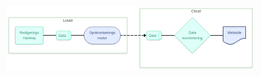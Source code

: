 <svg aria-roledescription="flowchart-v2" role="graphics-document document" viewBox="0 0 950.0791015625 243.046875" style="max-width: 3840px; background-color: white; max-height: 3840px;" class="flowchart" xmlns:xlink="http://www.w3.org/1999/xlink" xmlns="http://www.w3.org/2000/svg" width="100%" id="my-svg">
<style>#my-svg{font-family:arial,sans-serif;font-size:14px;fill:#333;}@keyframes edge-animation-frame{from{stroke-dashoffset:0;}}@keyframes dash{to{stroke-dashoffset:0;}}#my-svg .edge-animation-slow{stroke-dasharray:9,5!important;stroke-dashoffset:900;animation:dash 50s linear infinite;stroke-linecap:round;}#my-svg .edge-animation-fast{stroke-dasharray:9,5!important;stroke-dashoffset:900;animation:dash 20s linear infinite;stroke-linecap:round;}#my-svg .error-icon{fill:#ffffff;}#my-svg .error-text{fill:#000000;stroke:#000000;}#my-svg .edge-thickness-normal{stroke-width:2px;}#my-svg .edge-thickness-thick{stroke-width:3.5px;}#my-svg .edge-pattern-solid{stroke-dasharray:0;}#my-svg .edge-thickness-invisible{stroke-width:0;fill:none;}#my-svg .edge-pattern-dashed{stroke-dasharray:3;}#my-svg .edge-pattern-dotted{stroke-dasharray:2;}#my-svg .marker{fill:#000000;stroke:#000000;}#my-svg .marker.cross{stroke:#000000;}#my-svg svg{font-family:arial,sans-serif;font-size:14px;}#my-svg p{margin:0;}#my-svg .label{font-family:arial,sans-serif;color:#333;}#my-svg .cluster-label text{fill:#000000;}#my-svg .cluster-label span{color:#000000;}#my-svg .cluster-label span p{background-color:transparent;}#my-svg .label text,#my-svg span{fill:#333;color:#333;}#my-svg .node rect,#my-svg .node circle,#my-svg .node ellipse,#my-svg .node polygon,#my-svg .node path{fill:#ffffff;stroke:#000000;stroke-width:2px;}#my-svg .rough-node .label text,#my-svg .node .label text,#my-svg .image-shape .label,#my-svg .icon-shape .label{text-anchor:middle;}#my-svg .node .katex path{fill:#000;stroke:#000;stroke-width:1px;}#my-svg .rough-node .label,#my-svg .node .label,#my-svg .image-shape .label,#my-svg .icon-shape .label{text-align:center;}#my-svg .node.clickable{cursor:pointer;}#my-svg .root .anchor path{fill:#000000!important;stroke-width:0;stroke:#000000;}#my-svg .arrowheadPath{fill:#000000;}#my-svg .edgePath .path{stroke:#000000;stroke-width:2px;}#my-svg .flowchart-link{stroke:#000000;fill:none;}#my-svg .edgeLabel{background-color:hsl(-120, 0%, 80%);text-align:center;}#my-svg .edgeLabel p{background-color:hsl(-120, 0%, 80%);}#my-svg .edgeLabel rect{opacity:0.5;background-color:hsl(-120, 0%, 80%);fill:hsl(-120, 0%, 80%);}#my-svg .labelBkg{background-color:rgba(204, 204, 204, 0.5);}#my-svg .cluster rect{fill:#ffffff;stroke:hsl(0, 0%, 90%);stroke-width:2px;}#my-svg .cluster text{fill:#000000;}#my-svg .cluster span{color:#000000;}#my-svg div.mermaidTooltip{position:absolute;text-align:center;max-width:200px;padding:2px;font-family:arial,sans-serif;font-size:12px;background:#ffffff;border:1px solid hsl(0, 0%, 90%);border-radius:2px;pointer-events:none;z-index:100;}#my-svg .flowchartTitleText{text-anchor:middle;font-size:18px;fill:#333;}#my-svg rect.text{fill:none;stroke-width:0;}#my-svg .icon-shape,#my-svg .image-shape{background-color:hsl(-120, 0%, 80%);text-align:center;}#my-svg .icon-shape p,#my-svg .image-shape p{background-color:hsl(-120, 0%, 80%);padding:2px;}#my-svg .icon-shape rect,#my-svg .image-shape rect{opacity:0.5;background-color:hsl(-120, 0%, 80%);fill:hsl(-120, 0%, 80%);}#my-svg .node .neo-node{stroke:#000000;}#my-svg [data-look="neo"].node rect,#my-svg [data-look="neo"].cluster rect,#my-svg [data-look="neo"].node polygon{stroke:url(#my-svg-gradient);filter:drop-shadow( 0px 1px 2px rgba(0, 0, 0, 0.25));}#my-svg [data-look="neo"].node path{stroke:url(#my-svg-gradient);}#my-svg [data-look="neo"].node .outer-path{filter:drop-shadow( 0px 1px 2px rgba(0, 0, 0, 0.25));}#my-svg [data-look="neo"].node .neo-line path{stroke:hsl(0, 0%, 70%);filter:none;}#my-svg [data-look="neo"].node circle{stroke:url(#my-svg-gradient);filter:drop-shadow( 0px 1px 2px rgba(0, 0, 0, 0.25));}#my-svg [data-look="neo"].node circle .state-start{fill:#000000;}#my-svg [data-look="neo"].statediagram-cluster rect{fill:#ffffff;stroke:url(#my-svg-gradient);stroke-width:1px;}#my-svg [data-look="neo"].icon-shape .icon{fill:url(#my-svg-gradient);filter:drop-shadow( 0px 1px 2px rgba(0, 0, 0, 0.25));}#my-svg [data-look="neo"].icon-shape .icon-neo path{stroke:url(#my-svg-gradient);filter:drop-shadow( 0px 1px 2px rgba(0, 0, 0, 0.25));}#my-svg :root{--mermaid-font-family:"trebuchet ms",verdana,arial,sans-serif;}#my-svg .Peach&gt;*{stroke-width:1px!important;stroke-dasharray:none!important;stroke:#FBB35A!important;fill:#FFEFDB!important;color:#8F632D!important;}#my-svg .Peach span{stroke-width:1px!important;stroke-dasharray:none!important;stroke:#FBB35A!important;fill:#FFEFDB!important;color:#8F632D!important;}#my-svg .Peach tspan{fill:#8F632D!important;}#my-svg .Aqua&gt;*{stroke-width:1px!important;stroke-dasharray:none!important;stroke:#46EDC8!important;fill:#DEFFF8!important;color:#378E7A!important;}#my-svg .Aqua span{stroke-width:1px!important;stroke-dasharray:none!important;stroke:#46EDC8!important;fill:#DEFFF8!important;color:#378E7A!important;}#my-svg .Aqua tspan{fill:#378E7A!important;}#my-svg .Sky&gt;*{stroke-width:1px!important;stroke-dasharray:none!important;stroke:#374D7C!important;fill:#E2EBFF!important;color:#374D7C!important;}#my-svg .Sky span{stroke-width:1px!important;stroke-dasharray:none!important;stroke:#374D7C!important;fill:#E2EBFF!important;color:#374D7C!important;}#my-svg .Sky tspan{fill:#374D7C!important;}</style><g><marker orient="auto" markerHeight="14" markerWidth="10.5" markerUnits="userSpaceOnUse" refY="7" refX="7.75" viewBox="0 0 11.5 14" class="marker flowchart-v2" id="my-svg_flowchart-v2-pointEnd"><path style="stroke-width: 0; stroke-dasharray: 1, 0;" class="arrowMarkerPath" d="M 0 0 L 11.5 7 L 0 14 z"/></marker><marker orient="auto" markerHeight="14" markerWidth="11.5" markerUnits="userSpaceOnUse" refY="7" refX="4" viewBox="0 0 11.5 14" class="marker flowchart-v2" id="my-svg_flowchart-v2-pointStart"><polygon style="stroke-width: 0; stroke-dasharray: 1, 0;" class="arrowMarkerPath" points="0,7 11.5,14 11.5,0"/></marker><marker orient="auto" markerHeight="14" markerWidth="10.5" markerUnits="userSpaceOnUse" refY="7" refX="11.5" viewBox="0 0 11.5 14" class="marker flowchart-v2" id="my-svg_flowchart-v2-pointEnd-margin"><path style="stroke-width: 0; stroke-dasharray: 1, 0;" class="arrowMarkerPath" d="M 0 0 L 11.5 7 L 0 14 z"/></marker><marker orient="auto" markerHeight="14" markerWidth="11.5" markerUnits="userSpaceOnUse" refY="7" refX="1" viewBox="0 0 11.5 14" class="marker flowchart-v2" id="my-svg_flowchart-v2-pointStart-margin"><polygon style="stroke-width: 0; stroke-dasharray: 1, 0;" class="arrowMarkerPath" points="0,7 11.5,14 11.5,0"/></marker><marker orient="auto" markerHeight="14" markerWidth="14" markerUnits="userSpaceOnUse" refX="10.75" refY="5" viewBox="0 0 10 10" class="marker flowchart-v2" id="my-svg_flowchart-v2-circleEnd"><circle style="stroke-width: 0; stroke-dasharray: 1, 0;" class="arrowMarkerPath" r="5" cy="5" cx="5"/></marker><marker orient="auto" markerHeight="14" markerWidth="14" markerUnits="userSpaceOnUse" refY="5" refX="0" viewBox="0 0 10 10" class="marker flowchart-v2" id="my-svg_flowchart-v2-circleStart"><circle style="stroke-width: 0; stroke-dasharray: 1, 0;" class="arrowMarkerPath" r="5" cy="5" cx="5"/></marker><marker orient="auto" markerHeight="14" markerWidth="14" markerUnits="userSpaceOnUse" refX="12.25" refY="5" viewBox="0 0 10 10" class="marker flowchart-v2" id="my-svg_flowchart-v2-circleEnd-margin"><circle style="stroke-width: 0; stroke-dasharray: 1, 0;" class="arrowMarkerPath" r="5" cy="5" cx="5"/></marker><marker orient="auto" markerHeight="14" markerWidth="14" markerUnits="userSpaceOnUse" refY="5" refX="-2" viewBox="0 0 10 10" class="marker flowchart-v2" id="my-svg_flowchart-v2-circleStart-margin"><circle style="stroke-width: 0; stroke-dasharray: 1, 0;" class="arrowMarkerPath" r="5" cy="5" cx="5"/></marker><marker orient="auto" markerHeight="12" markerWidth="12" markerUnits="userSpaceOnUse" refY="7.5" refX="17.7" viewBox="0 0 15 15" class="marker cross flowchart-v2" id="my-svg_flowchart-v2-crossEnd"><path style="stroke-width: 2.5;" class="arrowMarkerPath" d="M 1,1 L 14,14 M 1,14 L 14,1"/></marker><marker orient="auto" markerHeight="12" markerWidth="12" markerUnits="userSpaceOnUse" refY="7.5" refX="-3.5" viewBox="0 0 15 15" class="marker cross flowchart-v2" id="my-svg_flowchart-v2-crossStart"><path style="stroke-width: 2.5; stroke-dasharray: 1, 0;" class="arrowMarkerPath" d="M 1,1 L 14,14 M 1,14 L 14,1"/></marker><marker orient="auto" markerHeight="12" markerWidth="12" markerUnits="userSpaceOnUse" refY="7.5" refX="17.7" viewBox="0 0 15 15" class="marker cross flowchart-v2" id="my-svg_flowchart-v2-crossEnd-margin"><path style="stroke-width: 2.5;" class="arrowMarkerPath" d="M 1,1 L 14,14 M 1,14 L 14,1"/></marker><marker orient="auto" markerHeight="12" markerWidth="12" markerUnits="userSpaceOnUse" refY="7.5" refX="-3.5" viewBox="0 0 15 15" class="marker cross flowchart-v2" id="my-svg_flowchart-v2-crossStart-margin"><path style="stroke-width: 2.5; stroke-dasharray: 1, 0;" class="arrowMarkerPath" d="M 1,1 L 14,14 M 1,14 L 14,1"/></marker><g class="root"><g class="clusters"><g data-look="neo" data-et="cluster" data-id="s2" id="s2" class="cluster"><rect height="227.046875" width="430.50830841064453" y="8" x="511.57080841064453" style="stroke:#C8E6C9 !important"/><g transform="translate(708.5280876159668, 8)" class="cluster-label"><foreignObject height="21" width="36.59375"><div style="display: table-cell; white-space: normal; line-height: 1.5; max-width: 200px; text-align: center;" xmlns="http://www.w3.org/1999/xhtml"><span style="color:#424242 !important" class="nodeLabel"><p>Cloud</p></span></div></foreignObject></g></g><g data-look="neo" data-et="cluster" data-id="s1" id="s1" class="cluster"><rect height="136" width="453.57080841064453" y="43.5234375" x="8" style="stroke:#C8E6C9 !important"/><g transform="translate(216.10571670532227, 43.5234375)" class="cluster-label"><foreignObject height="21" width="37.359375"><div style="display: table-cell; white-space: normal; line-height: 1.5; max-width: 200px; text-align: center;" xmlns="http://www.w3.org/1999/xhtml"><span style="color:#424242 !important" class="nodeLabel"><p>Lokalt</p></span></div></foreignObject></g></g></g><g class="edgePaths"><path data-points="W3sieCI6MTM5LjcxODc1LCJ5IjoxMTEuNTIzNDM3NX0seyJ4IjoxNjQuNzE4NzUsInkiOjExMS41MjM0Mzc1fSx7IngiOjE4OS43MTg3NSwieSI6MTExLjUyMzQzNzV9XQ==" data-id="L_n1_n2_0" data-et="edge" data-edge="true" style="stroke-dasharray: 0 0 50 0; stroke-dashoffset: 0;;" class="edge-thickness-normal edge-pattern-solid edge-thickness-normal edge-pattern-solid flowchart-link" id="L_n1_n2_0" d="M139.71875,111.5234375L164.71875,111.5234375L189.71875,111.5234375"/><path data-points="W3sieCI6NzgxLjM2MDM2NjgyMTI4OTEsInkiOjExMi4wMjM0Mzc1fSx7IngiOjgwNS44NjAzNjY4MjEyODkxLCJ5IjoxMTEuNTIzNDM3NX0seyJ4Ijo4MzEuMzYwMzY2ODIxMjg5MSwieSI6MTEyLjAyMzQzNzV9XQ==" data-id="L_n7_n6_0" data-et="edge" data-edge="true" style="stroke-dasharray: 0 0 50.00674057006836 0; stroke-dashoffset: 0;;" class="edge-thickness-normal edge-pattern-solid edge-thickness-normal edge-pattern-solid flowchart-link" id="L_n7_n6_0" d="M781.3603668212891,112.0234375L793.6103668212891,111.7734375Q805.8603668212891,111.5234375 818.1105629012269,111.76363742313603L831.3603668212891,112.0234375"/><path data-points="W3sieCI6NTkzLjgxMzQ5MTgyMTI4OTEsInkiOjExMS41MjM0Mzc1fSx7IngiOjYxOC44MTM0OTE4MjEyODkxLCJ5IjoxMTEuNTIzNDM3NX0seyJ4Ijo2NDQuMzEzNDkxODIxMjg5MSwieSI6MTEyLjAyMzQzNzV9XQ==" data-id="L_n4_n7_0" data-et="edge" data-edge="true" style="stroke-dasharray: 0 0 50.50410842895508 0; stroke-dashoffset: 0;;" class="edge-thickness-normal edge-pattern-solid edge-thickness-normal edge-pattern-solid flowchart-link" id="L_n4_n7_0" d="M593.8134918212891,111.5234375L606.3134918212891,111.5234375Q618.8134918212891,111.5234375 631.3110895919981,111.76848843668057L644.3134918212891,112.0234375"/><path data-points="W3sieCI6MjQ2Ljk2MTQzMzQxMDY0NDUzLCJ5IjoxMTEuNTIzNDM3NX0seyJ4IjoyNzEuOTYxNDMzNDEwNjQ0NTMsInkiOjExMS41MjM0Mzc1fSx7IngiOjI5Ni45NjE0MzM0MTA2NDQ1MywieSI6MTExLjUyMzQzNzV9XQ==" data-id="L_n2_n8_0" data-et="edge" data-edge="true" style="stroke-dasharray: 0 0 50 0; stroke-dashoffset: 0;;" class="edge-thickness-normal edge-pattern-solid edge-thickness-normal edge-pattern-solid flowchart-link" id="L_n2_n8_0" d="M246.96143341064453,111.5234375L271.96143341064453,111.5234375L296.96143341064453,111.5234375"/><path marker-end="url(#my-svg_flowchart-v2-pointEnd)" data-points="W3sieCI6NDM2LjU3MDgwODQxMDY0NDUzLCJ5IjoxMTEuNTIzNDM3NX0seyJ4Ijo0NjEuNTcwODA4NDEwNjQ0NTMsInkiOjExMS41MjM0Mzc1fSx7IngiOjQ4Ni41NzA4MDg0MTA2NDQ1MywieSI6MTExLjUyMzQzNzV9LHsieCI6NTExLjU3MDgwODQxMDY0NDUzLCJ5IjoxMTEuNTIzNDM3NX0seyJ4Ijo1MzYuNTcwODA4NDEwNjQ0NSwieSI6MTExLjUyMzQzNzV9XQ==" data-id="L_n8_n4_0" data-et="edge" data-edge="true" style=";" class="edge-thickness-normal edge-pattern-solid edge-thickness-normal edge-pattern-solid flowchart-link edge-animation-slow" id="L_n8_n4_0" d="M436.57080841064453,111.5234375L461.57080841064453,111.5234375L486.57080841064453,111.5234375L511.57080841064453,111.5234375L532.5708084106445,111.5234375"/><path marker-end="url(#my-svg_flowchart-v2-pointEnd-margin)" data-points="W3sieCI6NjgzLjU1OTg2NjE3NDgzNTQsInkiOjE1MS4yNjk4MTE4NTM1NDYzNH0seyJ4Ijo2NDMuODEzNDkxODIxMjg5MSwieSI6MjAzLjM4MDIwODMzMzMzMzM0fSx7IngiOjY0My44MTM0OTE4MjEyODkxLCJ5IjoyMDkuMjEzNTQxNjY2NjY2NjZ9LHsieCI6NzEyLjMzNjkyOTMyMTI4OTEsInkiOjIxNS4wNDY4NzV9LHsieCI6NzgwLjg2MDM2NjgyMTI4OTEsInkiOjIwOS4yMTM1NDE2NjY2NjY2Nn0seyJ4Ijo3ODAuODYwMzY2ODIxMjg5MSwieSI6MjAzLjM4MDIwODMzMzMzMzM0fSx7IngiOjc0Mi4xMTM5OTI0Njc3NDMsInkiOjE1MS4yNjk4MTE4NTM1NDYxN31d" data-id="L_s2_n7_0" data-et="edge" data-edge="true" style="stroke-dasharray: 0 0 -9 9; stroke-dashoffset: 0;;" class="edge-thickness-normal edge-pattern-solid edge-thickness-normal edge-pattern-solid flowchart-link" id="L_s2_n7_0" d=""/></g><g class="edgeLabels"><g class="edgeLabel"><g transform="translate(0, 0)" data-id="L_n1_n2_0" class="label"><foreignObject height="0" width="0"><div style="display: table-cell; white-space: normal; line-height: 1.5; max-width: 200px; text-align: center;" class="labelBkg" xmlns="http://www.w3.org/1999/xhtml"><span class="edgeLabel"></span></div></foreignObject></g></g><g class="edgeLabel"><g transform="translate(0, 0)" data-id="L_n7_n6_0" class="label"><foreignObject height="0" width="0"><div style="display: table-cell; white-space: normal; line-height: 1.5; max-width: 200px; text-align: center;" class="labelBkg" xmlns="http://www.w3.org/1999/xhtml"><span class="edgeLabel"></span></div></foreignObject></g></g><g class="edgeLabel"><g transform="translate(0, 0)" data-id="L_n4_n7_0" class="label"><foreignObject height="0" width="0"><div style="display: table-cell; white-space: normal; line-height: 1.5; max-width: 200px; text-align: center;" class="labelBkg" xmlns="http://www.w3.org/1999/xhtml"><span class="edgeLabel"></span></div></foreignObject></g></g><g class="edgeLabel"><g transform="translate(0, 0)" data-id="L_n2_n8_0" class="label"><foreignObject height="0" width="0"><div style="display: table-cell; white-space: normal; line-height: 1.5; max-width: 200px; text-align: center;" class="labelBkg" xmlns="http://www.w3.org/1999/xhtml"><span class="edgeLabel"></span></div></foreignObject></g></g><g class="edgeLabel"><g transform="translate(0, 0)" data-id="L_n8_n4_0" class="label"><foreignObject height="0" width="0"><div style="display: table-cell; white-space: normal; line-height: 1.5; max-width: 200px; text-align: center;" class="labelBkg" xmlns="http://www.w3.org/1999/xhtml"><span class="edgeLabel"></span></div></foreignObject></g></g><g class="edgeLabel"><g transform="translate(0, 0)" data-id="L_s2_n7_0" class="label"><foreignObject height="0" width="0"><div style="display: table-cell; white-space: normal; line-height: 1.5; max-width: 200px; text-align: center;" class="labelBkg" xmlns="http://www.w3.org/1999/xhtml"><span class="edgeLabel"></span></div></foreignObject></g></g></g><g class="nodes"><g transform="translate(86.359375, 111.5234375)" data-look="neo" data-et="node" data-node="true" data-id="n1" id="flowchart-n1-0" class="node default Aqua"><rect stroke="url(#gradient)" height="66" width="106.71875" y="-33" x="-53.359375" ry="3" data-id="n1" rx="3" style="stroke-width:1px !important;stroke-dasharray:none !important;stroke:#46EDC8 !important;fill:#DEFFF8 !important" class="basic label-container"/><g transform="translate(-37.359375, -21)" style="color:#378E7A !important" class="label"><rect/><foreignObject height="42" width="74.71875"><div xmlns="http://www.w3.org/1999/xhtml" style="color: rgb(55, 142, 122) !important; display: table-cell; white-space: normal; line-height: 1.5; max-width: 200px; text-align: center;"><span class="nodeLabel" style="color:#378E7A !important"><p>Redigerings<br />Værktøj</p></span></div></foreignObject></g></g><g transform="translate(218.34009170532227, 111.5234375)" data-look="neo" data-et="node" data-node="true" data-id="n2" id="flowchart-n2-1" class="node default Aqua"><path transform="translate(-23.399821993670887, 16.5 )" style="stroke-width:1px !important;stroke-dasharray:none !important;stroke:#46EDC8 !important;fill:#DEFFF8 !important" class="basic label-container outer-path" d="M0,0&#10;    a5.221518987341772,16.5 0,0,1 0,-33&#10;    l46.799643987341774,0&#10;    a5.221518987341772,16.5 0,0,1 0,33&#10;    M46.799643987341774,-33&#10;    a5.221518987341772,16.5 0,0,0 0,33&#10;    l-46.799643987341774,0"/><g transform="translate(-20.01058148734177, -10.5)" style="color:#378E7A !important" class="label"><rect/><foreignObject height="21" width="29.578125"><div xmlns="http://www.w3.org/1999/xhtml" style="color: rgb(55, 142, 122) !important; display: table-cell; white-space: normal; line-height: 1.5; max-width: 200px; text-align: center;"><span class="nodeLabel" style="color:#378E7A !important"><p>Data</p></span></div></foreignObject></g></g><g transform="translate(366.76612091064453, 111.5234375)" data-look="neo" data-et="node" data-node="true" data-id="n8" id="flowchart-n8-2" class="node default Sky"><rect height="66" width="139.609375" y="-33" x="-69.8046875" ry="33" rx="33" style="stroke-width:1px !important;stroke-dasharray:none !important;stroke:#374D7C !important;fill:#E2EBFF !important" class="basic label-container"/><g transform="translate(-49.8046875, -21)" style="color:#374D7C !important" class="label"><rect/><foreignObject height="42" width="99.609375"><div xmlns="http://www.w3.org/1999/xhtml" style="color: rgb(55, 77, 124) !important; display: table-cell; white-space: normal; line-height: 1.5; max-width: 200px; text-align: center;"><span class="nodeLabel" style="color:#374D7C !important"><p>Synkroniserings<br />motor</p></span></div></foreignObject></g></g><g transform="translate(565.1921501159668, 111.5234375)" data-look="neo" data-et="node" data-node="true" data-id="n4" id="flowchart-n4-3" class="node default Aqua"><path transform="translate(-23.399821993670887, 16.5 )" style="stroke-width:1px !important;stroke-dasharray:none !important;stroke:#46EDC8 !important;fill:#DEFFF8 !important" class="basic label-container outer-path" d="M0,0&#10;    a5.221518987341772,16.5 0,0,1 0,-33&#10;    l46.799643987341774,0&#10;    a5.221518987341772,16.5 0,0,1 0,33&#10;    M46.799643987341774,-33&#10;    a5.221518987341772,16.5 0,0,0 0,33&#10;    l-46.799643987341774,0"/><g transform="translate(-20.01058148734177, -10.5)" style="color:#378E7A !important" class="label"><rect/><foreignObject height="21" width="29.578125"><div xmlns="http://www.w3.org/1999/xhtml" style="color: rgb(55, 142, 122) !important; display: table-cell; white-space: normal; line-height: 1.5; max-width: 200px; text-align: center;"><span class="nodeLabel" style="color:#378E7A !important"><p>Data <br /></p></span></div></foreignObject></g></g><g transform="translate(712.3369293212891, 111.5234375)" data-look="neo" data-et="node" data-node="true" data-id="n7" id="flowchart-n7-4" class="node default Aqua"><polygon style="stroke-width:1px !important;stroke-dasharray:none !important;stroke:#46EDC8 !important;fill:#DEFFF8 !important" transform="translate(-68.5234375,68.5234375)" class="label-container" points="68.5234375,0 137.046875,-68.5234375 68.5234375,-137.046875 0,-68.5234375"/><g transform="translate(-38.5234375, -21)" style="color:#378E7A !important" class="label"><rect/><foreignObject height="42" width="77.046875"><div xmlns="http://www.w3.org/1999/xhtml" style="color: rgb(55, 142, 122) !important; display: table-cell; white-space: normal; line-height: 1.5; max-width: 200px; text-align: center;"><span class="nodeLabel" style="color:#378E7A !important"><p>Data<br />konvertering</p></span></div></foreignObject></g></g><g transform="translate(873.9697418212891, 111.5234375)" data-look="neo" data-et="node" data-node="true" data-id="n6" id="flowchart-n6-5" class="node default Sky"><g transform="translate(0,-5.625)" class="basic label-container outer-path"><path style="stroke-width:1px !important;stroke-dasharray:none !important;stroke:#374D7C !important;fill:#E2EBFF !important" fill="#E2EBFF" stroke-width="0" stroke="none" d="M-43.109375 28.125 C-43.109375 28.125, -43.109375 28.125, -43.109375 28.125 C-42.550001846562694 28.491260848340918, -41.99062869312539 28.85752169668184, -41.385 29.254069292076167 C-41.01969031293443 29.49084780208657, -40.65438062586885 29.727626312096977, -39.660625 30.371737280787077 C-38.99225715225707 30.796151789287563, -38.32388930451414 31.220566297788046, -37.93625 31.46671779274164 C-37.54966155863754 31.70463678099883, -37.163073117275076 31.94255576925602, -36.211875 32.52795375191853 C-35.6523771864172 32.857860782077886, -35.0928793728344 33.18776781223724, -34.4875 33.5447288336443 C-33.92726973806913 33.85728715501967, -33.36703947613826 34.16984547639504, -32.763125 34.50677567767601 C-32.35041194362751 34.72160878813376, -31.937698887255028 34.936441898591504, -31.03875 35.40437956765625 C-30.478676663246784 35.67204451031772, -29.918603326493567 35.93970945297918, -29.314375 36.22847652998895 C-28.730989135698028 36.47959873492936, -28.147603271396058 36.73072093986977, -27.59 36.970744861536964 C-27.16570840391131 37.13140526275889, -26.741416807822617 37.292065663980814, -25.865624999999998 37.62368916189767 C-25.41308763053357 37.7698728341603, -24.960550261067144 37.916056506422926, -24.14125 38.18071602170172 C-23.523390016937682 38.34392048445591, -22.90553003387537 38.50712494721009, -22.416875 38.63620060263688 C-22.063311517927108 38.70782937764824, -21.70974803585422 38.77945815265959, -20.6925 38.98554343687433 C-20.183869309673458 39.05623876992722, -19.675238619346917 39.126934102980115, -18.968124999999997 39.225216872338514 C-18.56040290051456 39.25538359591183, -18.152680801029124 39.28555031948515, -17.243750000000002 39.35280069481806 C-16.64551809042481 39.35772909273974, -16.04728618084962 39.36265749066142, -15.519375 39.36700656720663 C-14.87211618660102 39.32972763954728, -14.224857373202038 39.29244871188793, -13.794999999999998 39.267691039087325 C-13.206967283800621 39.19545306987669, -12.618934567601244 39.12321510066605, -12.070625 39.055856995290085 C-11.399208897077617 38.9303974461877, -10.727792794155235 38.80493789708531, -10.346249999999998 38.73364352879472 C-9.769713654008367 38.59009607133403, -9.193177308016738 38.44654861387334, -8.621874999999996 38.30430434024272 C-8.17648699760834 38.166860874441525, -7.7310989952166835 38.02941740864033, -6.897500000000001 37.77217488217859 C-6.524073811798456 37.635841963877986, -6.15064762359691 37.49950904557738, -5.173124999999999 37.14262857979736 C-4.825922430339581 36.99753470043971, -4.4787198606791625 36.852440821082055, -3.448749999999997 36.42202257027946 C-3.0926023675493113 36.25588628329212, -2.7364547350986257 36.08974999630479, -1.724375000000002 35.61763350863533 C-1.2769241605158523 35.389273174067206, -0.8294733210317025 35.160912839499076, 0 34.737584088290326 C0.39604306412652196 34.52012401737528, 0.7920861282530439 34.302663946460235, 1.724375000000002 33.79076101840231 C2.183116584358337 33.52365383895782, 2.641858168716672 33.25654665951333, 3.448750000000004 32.786725286174445 C3.823819901304491 32.55809775308057, 4.198889802608978 32.32947021998669, 5.173125000000006 31.735615610331102 C5.801481294003787 31.339309022906793, 6.429837588007569 30.943002435482484, 6.897499999999994 30.648046060680542 C7.396749169452065 30.32579139930195, 7.895998338904136 30.003536737923355, 8.621874999999996 29.534998877598426 C9.265213121076004 29.114425852993886, 9.908551242152011 28.69385282838935, 10.346249999999998 28.40771357373755 C11.015552704818482 27.969058495926905, 11.684855409636967 27.530403418116258, 12.070625 27.277573437810755 C12.427894938413193 27.045194844869528, 12.785164876826386 26.812816251928297, 13.795000000000002 26.155990586528144 C14.393382408406298 25.773685220105683, 14.991764816812594 25.39137985368322, 15.519375000000004 25.054290725430093 C16.1241299295104 24.678788743206635, 16.728884859020795 24.303286760983173, 17.24375 23.983598782297374 C17.801009278629504 23.65110231955772, 18.35826855725901 23.318605856818067, 18.968125 22.95472656800826 C19.493427927473313 22.65720200597911, 20.01873085494663 22.359677443949955, 20.692500000000003 21.978063599239473 C21.21903808161655 21.69879301803522, 21.745576163233096 21.419522436830974, 22.416875000000005 21.06347218547962 C22.929006937519226 20.813020372010097, 23.441138875038444 20.562568558540576, 24.14125 20.22018783976295 C24.77131015995468 19.941230607691843, 25.40137031990936 19.66227337562074, 25.86562500000001 19.456726018772372 C26.286023404802897 19.29193596713215, 26.706421809605786 19.127145915491933, 27.58999999999999 18.78079613404711 C28.053450023448413 18.624490367037048, 28.516900046896836 18.468184600026984, 29.314375 18.199223702606773 C29.922855813819528 18.029372282844534, 30.53133662763906 17.85952086308229, 31.038749999999993 17.717881423112352 C31.577442674928403 17.600340891802592, 32.11613534985681 17.482800360492835, 32.763125 17.34162987355452 C33.355885516806474 17.24972335213714, 33.948646033612945 17.157816830719753, 34.4875 17.07426842930225 C34.96218860274783 17.03138740229228, 35.43687720549567 16.988506375282313, 36.211875000000006 16.91849689713931 C36.85953106857313 16.902493564256257, 37.50718713714625 16.886490231373205, 37.93625 16.87588825270707 C38.487659437361984 16.898587216320287, 39.03906887472397 16.921286179933503, 39.660624999999996 16.946872756649906 C40.091595584269605 16.992824837450964, 40.52256616853921 17.038776918252022, 41.385000000000005 17.130733609857824 C41.76693159523448 17.196046671702742, 42.14886319046895 17.26135973354766, 43.109375 17.42561419167952 C43.109375 0.7678044384222744, 43.109375 -15.890005314834973, 43.109375 -28.125 C23.013301302596116 -28.125, 2.917227605192231 -28.125, -43.109375 -28.125 C-43.109375 -15.910466002919913, -43.109375 -3.6959320058398255, -43.109375 28.125"/><path style="stroke-width:1px !important;stroke-dasharray:none !important;stroke:#374D7C !important;fill:#E2EBFF !important" fill="none" stroke-width="1" stroke="#374D7C" d="M-43.109375 28.125 C-43.109375 28.125, -43.109375 28.125, -43.109375 28.125 M-43.109375 28.125 C-43.109375 28.125, -43.109375 28.125, -43.109375 28.125 M-43.109375 28.125 C-42.71774614500376 28.381426887461952, -42.32611729000752 28.637853774923904, -41.385 29.254069292076167 M-43.109375 28.125 C-42.53961137676958 28.498064217894324, -41.969847753539156 28.87112843578865, -41.385 29.254069292076167 M-41.385 29.254069292076167 C-40.96327281924644 29.527415269544846, -40.541545638492885 29.800761247013522, -39.660625 30.371737280787077 M-41.385 29.254069292076167 C-40.9341357430465 29.54630070766202, -40.483271486093 29.838532123247877, -39.660625 30.371737280787077 M-39.660625 30.371737280787077 C-39.11813907709046 30.716216592767143, -38.57565315418093 31.060695904747213, -37.93625 31.46671779274164 M-39.660625 30.371737280787077 C-39.31518801396737 30.591090245086637, -38.96975102793474 30.810443209386197, -37.93625 31.46671779274164 M-37.93625 31.46671779274164 C-37.58740694540935 31.681407053279926, -37.238563890818696 31.896096313818212, -36.211875 32.52795375191853 M-37.93625 31.46671779274164 C-37.379541699164186 31.80933402622869, -36.82283339832838 32.15195025971574, -36.211875 32.52795375191853 M-36.211875 32.52795375191853 C-35.549042171913676 32.9187921153534, -34.886209343827346 33.309630478788264, -34.4875 33.5447288336443 M-36.211875 32.52795375191853 C-35.68621232090516 32.837909946769905, -35.16054964181033 33.14786614162128, -34.4875 33.5447288336443 M-34.4875 33.5447288336443 C-33.921563193986344 33.860470895635935, -33.3556263879727 34.17621295762756, -32.763125 34.50677567767601 M-34.4875 33.5447288336443 C-33.809838647791466 33.92280318824494, -33.13217729558293 34.30087754284558, -32.763125 34.50677567767601 M-32.763125 34.50677567767601 C-32.391115374502434 34.70042107786838, -32.01910574900486 34.89406647806074, -31.03875 35.40437956765625 M-32.763125 34.50677567767601 C-32.13201125819086 34.835294793105, -31.50089751638172 35.163813908533996, -31.03875 35.40437956765625 M-31.03875 35.40437956765625 C-30.36186371164878 35.72787064939595, -29.68497742329756 36.05136173113565, -29.314375 36.22847652998895 M-31.03875 35.40437956765625 C-30.539754820650025 35.642854616019264, -30.040759641300046 35.881329664382285, -29.314375 36.22847652998895 M-29.314375 36.22847652998895 C-28.68959577862124 36.49741677224407, -28.064816557242484 36.7663570144992, -27.59 36.970744861536964 M-29.314375 36.22847652998895 C-28.85998449906863 36.42407184945113, -28.40559399813726 36.61966716891331, -27.59 36.970744861536964 M-27.59 36.970744861536964 C-27.218943069680133 37.11124765690438, -26.84788613936027 37.25175045227181, -25.865624999999998 37.62368916189767 M-27.59 36.970744861536964 C-27.070985683925155 37.16727255388154, -26.551971367850314 37.36380024622612, -25.865624999999998 37.62368916189767 M-25.865624999999998 37.62368916189767 C-25.486386763039455 37.74619493022055, -25.107148526078916 37.86870069854342, -24.14125 38.18071602170172 M-25.865624999999998 37.62368916189767 C-25.464477497967668 37.7532723055731, -25.063329995935334 37.88285544924852, -24.14125 38.18071602170172 M-24.14125 38.18071602170172 C-23.606512807546547 38.32196403678841, -23.071775615093095 38.4632120518751, -22.416875 38.63620060263688 M-24.14125 38.18071602170172 C-23.712955845376783 38.29384766855089, -23.28466169075357 38.40697931540006, -22.416875 38.63620060263688 M-22.416875 38.63620060263688 C-22.04088482877036 38.71237282275303, -21.664894657540717 38.78854504286918, -20.6925 38.98554343687433 M-22.416875 38.63620060263688 C-21.749308155992903 38.771443628851245, -21.081741311985805 38.906686655065606, -20.6925 38.98554343687433 M-20.6925 38.98554343687433 C-20.053677623867273 39.07433430518263, -19.414855247734543 39.163125173490926, -18.968124999999997 39.225216872338514 M-20.6925 38.98554343687433 C-20.014542515873462 39.079773751811196, -19.336585031746925 39.17400406674807, -18.968124999999997 39.225216872338514 M-18.968124999999997 39.225216872338514 C-18.331949085620646 39.27228653811651, -17.695773171241296 39.319356203894515, -17.243750000000002 39.35280069481806 M-18.968124999999997 39.225216872338514 C-18.408191047197416 39.26664551404037, -17.84825709439483 39.30807415574222, -17.243750000000002 39.35280069481806 M-17.243750000000002 39.35280069481806 C-16.877915648961444 39.3558145381562, -16.512081297922887 39.35882838149434, -15.519375 39.36700656720663 M-17.243750000000002 39.35280069481806 C-16.840430405968714 39.3561233518298, -16.437110811937426 39.35944600884154, -15.519375 39.36700656720663 M-15.519375 39.36700656720663 C-14.995724510292504 39.33684687170233, -14.472074020585007 39.306687176198025, -13.794999999999998 39.267691039087325 M-15.519375 39.36700656720663 C-15.069084279132685 39.34107203396986, -14.618793558265368 39.31513750073309, -13.794999999999998 39.267691039087325 M-13.794999999999998 39.267691039087325 C-13.261332770402227 39.2021316988697, -12.727665540804455 39.136572358652074, -12.070625 39.055856995290085 M-13.794999999999998 39.267691039087325 C-13.380810629021367 39.21680917791894, -12.966621258042736 39.16592731675055, -12.070625 39.055856995290085 M-12.070625 39.055856995290085 C-11.657817513093502 38.9787205653654, -11.245010026187003 38.901584135440714, -10.346249999999998 38.73364352879472 M-12.070625 39.055856995290085 C-11.629827737738164 38.97349044863112, -11.18903047547633 38.89112390197216, -10.346249999999998 38.73364352879472 M-10.346249999999998 38.73364352879472 C-9.908837233751953 38.62473540722997, -9.471424467503907 38.51582728566522, -8.621874999999996 38.30430434024272 M-10.346249999999998 38.73364352879472 C-9.893413866088455 38.62089525867911, -9.440577732176912 38.5081469885635, -8.621874999999996 38.30430434024272 M-8.621874999999996 38.30430434024272 C-8.246461231944767 38.18845440914012, -7.871047463889537 38.072604478037526, -6.897500000000001 37.77217488217859 M-8.621874999999996 38.30430434024272 C-8.170482418211023 38.16500790534803, -7.71908983642205 38.02571147045334, -6.897500000000001 37.77217488217859 M-6.897500000000001 37.77217488217859 C-6.30271449075426 37.555026629591076, -5.707928981508519 37.33787837700356, -5.173124999999999 37.14262857979736 M-6.897500000000001 37.77217488217859 C-6.365874210712238 37.57808540054228, -5.8342484214244745 37.38399591890597, -5.173124999999999 37.14262857979736 M-5.173124999999999 37.14262857979736 C-4.635542475029141 36.91797605461821, -4.097959950058284 36.69332352943905, -3.448749999999997 36.42202257027946 M-5.173124999999999 37.14262857979736 C-4.7420974742785225 36.9625047521482, -4.311069948557046 36.78238092449903, -3.448749999999997 36.42202257027946 M-3.448749999999997 36.42202257027946 C-3.0878241634386514 36.25365733940178, -2.726898326877306 36.085292108524094, -1.724375000000002 35.61763350863533 M-3.448749999999997 36.42202257027946 C-2.829075839377135 36.13295602930749, -2.209401678754273 35.84388948833552, -1.724375000000002 35.61763350863533 M-1.724375000000002 35.61763350863533 C-1.2612712080593507 35.38128455689517, -0.7981674161186992 35.144935605155005, 0 34.737584088290326 M-1.724375000000002 35.61763350863533 C-1.2073141720775005 35.35374712551315, -0.690253344154999 35.089860742390975, 0 34.737584088290326 M0 34.737584088290326 C0.48176430110652446 34.47305603926611, 0.9635286022130489 34.20852799024189, 1.724375000000002 33.79076101840231 M0 34.737584088290326 C0.3924166972330423 34.522115189733164, 0.7848333944660846 34.306646291176, 1.724375000000002 33.79076101840231 M1.724375000000002 33.79076101840231 C2.2651194855177503 33.47590677529104, 2.8058639710354987 33.161052532179774, 3.448750000000004 32.786725286174445 M1.724375000000002 33.79076101840231 C2.1664127093510537 33.53337984830844, 2.6084504187021054 33.27599867821458, 3.448750000000004 32.786725286174445 M3.448750000000004 32.786725286174445 C3.9165057341048826 32.501600195606066, 4.384261468209761 32.216475105037695, 5.173125000000006 31.735615610331102 M3.448750000000004 32.786725286174445 C3.8004696665086946 32.57233111747467, 4.152189333017385 32.35793694877489, 5.173125000000006 31.735615610331102 M5.173125000000006 31.735615610331102 C5.796424876412756 31.342498123770774, 6.419724752825505 30.949380637210442, 6.897499999999994 30.648046060680542 M5.173125000000006 31.735615610331102 C5.777382316463595 31.3545083352086, 6.381639632927184 30.973401060086097, 6.897499999999994 30.648046060680542 M6.897499999999994 30.648046060680542 C7.54964928285611 30.227097646192963, 8.201798565712226 29.80614923170538, 8.621874999999996 29.534998877598426 M6.897499999999994 30.648046060680542 C7.265269839889751 30.410658494570008, 7.6330396797795075 30.173270928459473, 8.621874999999996 29.534998877598426 M8.621874999999996 29.534998877598426 C9.128347732599815 29.203899628150925, 9.634820465199635 28.872800378703424, 10.346249999999998 28.40771357373755 M8.621874999999996 29.534998877598426 C9.186464752905646 29.16590646373196, 9.751054505811297 28.7968140498655, 10.346249999999998 28.40771357373755 M10.346249999999998 28.40771357373755 C10.831122816919326 28.089932214566595, 11.315995633838655 27.772150855395637, 12.070625 27.277573437810755 M10.346249999999998 28.40771357373755 C10.747503661890864 28.14473546979237, 11.14875732378173 27.881757365847193, 12.070625 27.277573437810755 M12.070625 27.277573437810755 C12.580647087073501 26.94584047564359, 13.090669174147003 26.614107513476426, 13.795000000000002 26.155990586528144 M12.070625 27.277573437810755 C12.737390489124422 26.843890080983492, 13.404155978248843 26.41020672415623, 13.795000000000002 26.155990586528144 M13.795000000000002 26.155990586528144 C14.363191796264251 25.7929739439641, 14.931383592528501 25.42995730140005, 15.519375000000004 25.054290725430093 M13.795000000000002 26.155990586528144 C14.216023793673825 25.886999296924998, 14.637047587347647 25.61800800732185, 15.519375000000004 25.054290725430093 M15.519375000000004 25.054290725430093 C15.92440603297423 24.802800496376534, 16.329437065948458 24.55131026732298, 17.24375 23.983598782297374 M15.519375000000004 25.054290725430093 C15.939315021545136 24.793543267558483, 16.35925504309027 24.532795809686874, 17.24375 23.983598782297374 M17.24375 23.983598782297374 C17.862716595261542 23.614283794874257, 18.481683190523082 23.244968807451144, 18.968125 22.95472656800826 M17.24375 23.983598782297374 C17.77158678087539 23.66865766013862, 18.29942356175078 23.35371653797987, 18.968125 22.95472656800826 M18.968125 22.95472656800826 C19.332525705555526 22.7483348754186, 19.696926411111047 22.541943182828938, 20.692500000000003 21.978063599239473 M18.968125 22.95472656800826 C19.470818590633638 22.670007632388522, 19.97351218126727 22.385288696768782, 20.692500000000003 21.978063599239473 M20.692500000000003 21.978063599239473 C21.088998254360057 21.767764853892043, 21.485496508720107 21.557466108544613, 22.416875000000005 21.06347218547962 M20.692500000000003 21.978063599239473 C21.280882069946806 21.665991579415714, 21.869264139893613 21.35391955959195, 22.416875000000005 21.06347218547962 M22.416875000000005 21.06347218547962 C23.057442417399535 20.75021058317781, 23.698009834799063 20.436948980876004, 24.14125 20.22018783976295 M22.416875000000005 21.06347218547962 C22.946443183980485 20.804493390530524, 23.47601136796096 20.54551459558143, 24.14125 20.22018783976295 M24.14125 20.22018783976295 C24.625460619917956 20.005805050853613, 25.10967123983591 19.791422261944277, 25.86562500000001 19.456726018772372 M24.14125 20.22018783976295 C24.617660182626647 20.009258670895047, 25.094070365253295 19.79832950202714, 25.86562500000001 19.456726018772372 M25.86562500000001 19.456726018772372 C26.47817595961621 19.216614964319756, 27.090726919232413 18.976503909867137, 27.58999999999999 18.78079613404711 M25.86562500000001 19.456726018772372 C26.34814385012388 19.267585657341712, 26.83066270024775 19.07844529591105, 27.58999999999999 18.78079613404711 M27.58999999999999 18.78079613404711 C28.003747746864285 18.6412532369703, 28.417495493728584 18.501710339893485, 29.314375 18.199223702606773 M27.58999999999999 18.78079613404711 C27.980168300414412 18.649205773978704, 28.370336600828832 18.5176154139103, 29.314375 18.199223702606773 M29.314375 18.199223702606773 C29.85699312200445 18.047757203880796, 30.399611244008902 17.896290705154822, 31.038749999999993 17.717881423112352 M29.314375 18.199223702606773 C29.777868008235952 18.069844199242354, 30.241361016471902 17.940464695877935, 31.038749999999993 17.717881423112352 M31.038749999999993 17.717881423112352 C31.70705079829289 17.572060931091514, 32.37535159658579 17.42624043907067, 32.763125 17.34162987355452 M31.038749999999993 17.717881423112352 C31.477834313376036 17.62207502758106, 31.91691862675208 17.526268632049767, 32.763125 17.34162987355452 M32.763125 17.34162987355452 C33.235627063996965 17.26836922303337, 33.70812912799393 17.195108572512222, 34.4875 17.07426842930225 M32.763125 17.34162987355452 C33.160829157296064 17.27996651269635, 33.558533314592125 17.21830315183818, 34.4875 17.07426842930225 M34.4875 17.07426842930225 C35.013387607852316 17.026762336706, 35.53927521570463 16.97925624410975, 36.211875000000006 16.91849689713931 M34.4875 17.07426842930225 C34.89499534038629 17.037457310188813, 35.30249068077258 17.00064619107538, 36.211875000000006 16.91849689713931 M36.211875000000006 16.91849689713931 C36.89844704463947 16.90153196542367, 37.58501908927893 16.884567033708027, 37.93625 16.87588825270707 M36.211875000000006 16.91849689713931 C36.60267809561879 16.908840302637394, 36.99348119123758 16.89918370813548, 37.93625 16.87588825270707 M37.93625 16.87588825270707 C38.46787204558063 16.897772661371437, 38.99949409116125 16.919657070035804, 39.660624999999996 16.946872756649906 M37.93625 16.87588825270707 C38.527417399586255 16.900223866832075, 39.1185847991725 16.924559480957083, 39.660624999999996 16.946872756649906 M39.660624999999996 16.946872756649906 C40.044324429376914 16.98778456786303, 40.42802385875384 17.028696379076155, 41.385000000000005 17.130733609857824 M39.660624999999996 16.946872756649906 C40.06303848951763 16.98977994767569, 40.465451979035265 17.032687138701476, 41.385000000000005 17.130733609857824 M41.385000000000005 17.130733609857824 C42.00221283047839 17.23628146259246, 42.61942566095677 17.34182931532709, 43.109375 17.42561419167952 M41.385000000000005 17.130733609857824 C41.951165637108865 17.227552023763216, 42.517331274217725 17.32437043766861, 43.109375 17.42561419167952 M43.109375 17.42561419167952 C43.109375 7.1732641698526685, 43.109375 -3.0790858519741846, 43.109375 -28.125 M43.109375 17.42561419167952 C43.109375 4.61609277178283, 43.109375 -8.193428648113862, 43.109375 -28.125 M43.109375 -28.125 C8.808275955919356 -28.125, -25.492823088161288 -28.125, -43.109375 -28.125 M43.109375 -28.125 C18.565661365963418 -28.125, -5.978052268073164 -28.125, -43.109375 -28.125 M-43.109375 -28.125 C-43.109375 -6.793609054985048, -43.109375 14.537781890029905, -43.109375 28.125 M-43.109375 -28.125 C-43.109375 -10.915644463706549, -43.109375 6.293711072586902, -43.109375 28.125"/></g><g transform="translate(-27.109375, -21.75)" style="color:#374D7C !important" class="label"><rect/><foreignObject height="21" width="54.21875"><div xmlns="http://www.w3.org/1999/xhtml" style="color: rgb(55, 77, 124) !important; display: table-cell; white-space: normal; line-height: 1.5; max-width: 200px; text-align: center;"><span class="nodeLabel" style="color:#374D7C !important"><p>Webside</p></span></div></foreignObject></g></g></g></g></g><defs><filter width="130%" height="130%" id="drop-shadow"><feDropShadow flood-color="#FFFFFF" flood-opacity="0.06" stdDeviation="0" dy="4" dx="4"/></filter></defs><defs><filter width="150%" height="150%" id="drop-shadow-small"><feDropShadow flood-color="#FFFFFF" flood-opacity="0.06" stdDeviation="0" dy="2" dx="2"/></filter></defs><linearGradient y2="0%" x2="100%" y1="0%" x1="0%" gradientUnits="objectBoundingBox" id="my-svg-gradient"><stop stop-opacity="1" stop-color="#0042eb" offset="0%"/><stop stop-opacity="1" stop-color="#eb0042" offset="100%"/></linearGradient>
</svg>